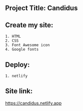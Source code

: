 ## Project Title: Candidus

## Create my site:
    1. HTML
    2. CSS
    3. Font Awesome icon
    4. Google fonts

## Deploy:
    1. netlify

## Site link: 
https://candidus.netlify.app